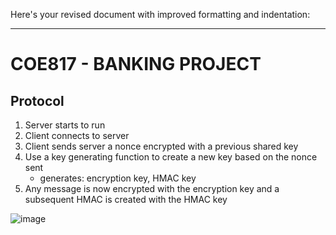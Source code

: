 Here's your revised document with improved formatting and indentation:

---

# COE817 - BANKING PROJECT 

## Protocol 
1. Server starts to run
2. Client connects to server
3. Client sends server a nonce encrypted with a previous shared key
4. Use a key generating function to create a new key based on the nonce sent
    - generates: encryption key, HMAC key 
5. Any message is now encrypted with the encryption key and a subsequent HMAC is created with the HMAC key

![image](https://github.com/saikot-paul/COE817-PROJECT/assets/79386282/0bf7d45c-698a-40d3-8d51-6ab9e13e31b9)

